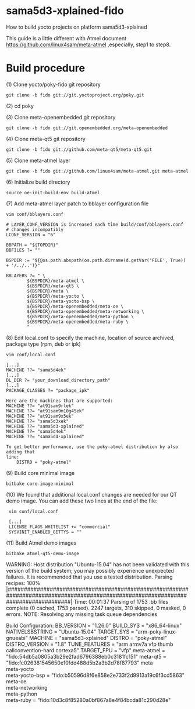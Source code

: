 # sama5d3-xplained-fido
How to build yocto projects on platform sama5d3-xplained

This guide is a little different with Atmel document  https://github.com/linux4sam/meta-atmel
,especially, step1 to step8.

Build procedure
=========================================

(1) Clone yocto/poky-fido git repository

    git clone -b fido git://git.yoctoproject.org/poky.git 

(2) cd poky

(3) Clone meta-openembedded git repository

    git clone -b fido git://git.openembedded.org/meta-openembedded

(4) Clone meta-qt5 git repository

    git clone -b fido git://github.com/meta-qt5/meta-qt5.git

(5) Clone meta-atmel layer

    git clone -b fido git://github.com/linux4sam/meta-atmel.git meta-atmel

(6) Initialize build directory

    source oe-init-build-env build-atmel

(7) Add meta-atmel layer patch to bblayer configuration file

    vim conf/bblayers.conf
    
    # LAYER_CONF_VERSION is increased each time build/conf/bblayers.conf
    # changes incompatibly
    LCONF_VERSION = "6"

    BBPATH = "${TOPDIR}"
    BBFILES ?= ""

    BSPDIR := "${@os.path.abspath(os.path.dirname(d.getVar('FILE', True)) + '/../..')}"

    BBLAYERS ?= " \
            ${BSPDIR}/meta-atmel \
            ${BSPDIR}/meta-qt5 \
            ${BSPDIR}/meta \
            ${BSPDIR}/meta-yocto \
            ${BSPDIR}/meta-yocto-bsp \
            ${BSPDIR}/meta-openembedded/meta-oe \
            ${BSPDIR}/meta-openembedded/meta-networking \
            ${BSPDIR}/meta-openembedded/meta-python \
            ${BSPDIR}/meta-openembedded/meta-ruby \
            "
(8) Edit local.conf to specify the machine, location of source archived, package type (rpm, deb or ipk)

    vim conf/local.conf
   
    [...]
    MACHINE ??= "sama5d4ek"
    [...]
    DL_DIR ?= "your_download_directory_path"
    [...]
    PACKAGE_CLASSES ?= "package_ipk"

    Here are the machines that are supported:
    MACHINE ??= "at91sam9rlek"
    MACHINE ??= "at91sam9m10g45ek"
    MACHINE ??= "at91sam9x5ek"
    MACHINE ??= "sama5d3xek"
    MACHINE ??= "sama5d3-xplained"
    MACHINE ??= "sama5d4ek"
    MACHINE ??= "sama5d4-xplained"

    To get better performance, use the poky-atmel distribution by also adding that
    line:
        DISTRO = "poky-atmel"

(9) Build core minimal image

    bitbake core-image-minimal

(10) We found that additional local.conf changes are needed for our QT demo
     image. You can add these two lines at the end of the file: 
     
     vim conf/local.conf
    
     [...]
     LICENSE_FLAGS_WHITELIST += "commercial"
     SYSVINIT_ENABLED_GETTYS = ""

(11) Build Atmel demo images

    bitbake atmel-qt5-demo-image

WARNING: Host distribution "Ubuntu-15.04" has not been validated with this version of the build system; you may possibly experience unexpected failures. It is recommended that you use a tested distribution.
Parsing recipes: 100% |####################################################################################################################################| Time: 00:01:37
Parsing of 1753 .bb files complete (0 cached, 1753 parsed). 2247 targets, 310 skipped, 0 masked, 0 errors.
NOTE: Resolving any missing task queue dependencies


Build Configuration:
BB_VERSION        = "1.26.0"
BUILD_SYS         = "x86_64-linux"
NATIVELSBSTRING   = "Ubuntu-15.04"
TARGET_SYS        = "arm-poky-linux-gnueabi"
MACHINE           = "sama5d3-xplained"
DISTRO            = "poky-atmel"
DISTRO_VERSION    = "1.8"
TUNE_FEATURES     = "arm armv7a vfp thumb callconvention-hard cortexa5"
TARGET_FPU        = "vfp"
meta-atmel        = "fido:54db5a0805a3b29e2fad6796388eb0c3181fc151"
meta-qt5          = "fido:fc026381545650e10fdd488d5b2a3b2d78f87793"
meta              
meta-yocto        
meta-yocto-bsp    = "fido:b50596d8f6e858e2e733f2d9913a19c6f3cd5863"
meta-oe           
meta-networking   
meta-python       
meta-ruby         = "fido:10d3c8f85280a0bf867a8e4f84bcda81c290d28e"


     
